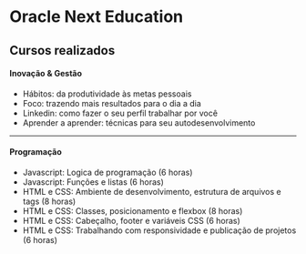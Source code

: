 # Oracle Next Education

## Cursos realizados

#### Inovação & Gestão

-   Hábitos: da produtividade às metas pessoais
-   Foco: trazendo mais resultados para o dia a dia
-   Linkedin: como fazer o seu perfil trabalhar por você
-   Aprender a aprender: técnicas para seu autodesenvolvimento

---

#### Programação

-   Javascript: Logica de programação (6 horas)
-   Javascript: Funções e listas (6 horas)
-   HTML e CSS: Ambiente de desenvolvimento, estrutura de arquivos e tags (8
    horas)
-   HTML e CSS: Classes, posicionamento e flexbox (8 horas)
-   HTML e CSS: Cabeçalho, footer e variáveis CSS (6 horas)
-   HTML e CSS: Trabalhando com responsividade e publicação de projetos (6
    horas)
